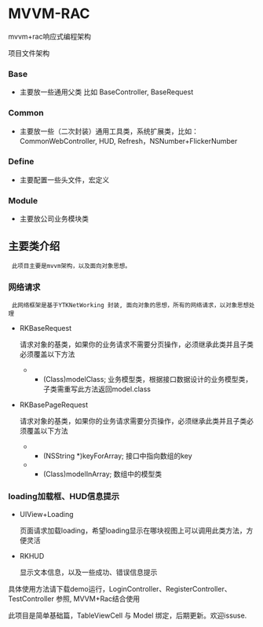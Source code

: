 # MVVM-RAC
mvvm+rac响应式编程架构

项目文件架构

### Base
  * 主要放一些通用父类 比如 BaseController, BaseRequest
### Common
  * 主要放一些（二次封装）通用工具类，系统扩展类，比如：CommonWebController, HUD, Refresh，NSNumber+FlickerNumber
### Define
  * 主要配置一些头文件，宏定义
### Module
  * 主要放公司业务模块类


## 主要类介绍
     此项目主要是mvvm架构，以及面向对象思想。
   ### 网络请求
     此网络框架是基于YTKNetWorking 封装, 面向对象的思想，所有的网络请求，以对象思想处理
     
   * RKBaseRequest
   
   
     请求对象的基类，如果你的业务请求不需要分页操作，必须继承此类并且子类必须覆盖以下方法
     
      * - (Class)modelClass;  业务模型类，根据接口数据设计的业务模型类，子类需重写此方法返回model.class
     
   * RKBasePageRequest
   
      请求对象的基类，如果你的业务请求需要分页操作，必须继承此类并且子类必须覆盖以下方法
      
      * - (NSString *)keyForArray;  接口中指向数组的key
      
      * - (Class)modelInArray;  数组中的模型类
      
   ### loading加载框、HUD信息提示
   * UIView+Loading
   
   
      页面请求加载loading，希望loading显示在哪块视图上可以调用此类方法，方便灵活
   * RKHUD
      
      
      显示文本信息，以及一些成功、错误信息提示
   
   
   具体使用方法请下载demo运行，LoginController、RegisterController、TestController 参照, MVVM+Rac结合使用
   
   此项目是简单基础篇，TableViewCell 与 Model 绑定，后期更新。欢迎issuse.
     
        
     
       


